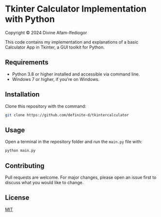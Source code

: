 # Tkinter Calculator Implementation with Python

Copyright © 2024 Divine Afam-Ifediogor

This code contains my implementation and explanations of a basic Calculator App in Tkinter, 
a GUI toolkit for Python.

## Requirements
- Python 3.8 or higher installed and accessible via command line.
- Windows 7 or higher, if you're on Windows.

## Installation

Clone this repository with the command:

```bash
git clone https://github.com/definite-d/tkintercalculator
```

## Usage
Open a terminal in the repository folder and run the `main.py` file with:

```bash
python main.py
```

## Contributing

Pull requests are welcome. For major changes, please open an issue first
to discuss what you would like to change.

## License

[MIT](https://choosealicense.com/licenses/mit/)